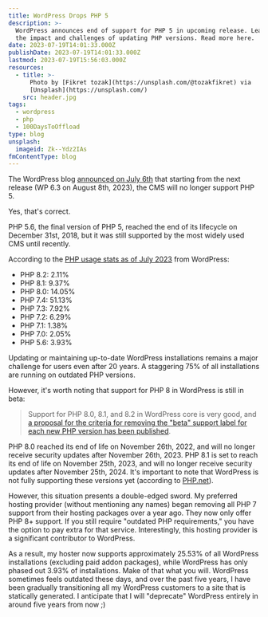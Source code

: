 ```yaml
---
title: WordPress Drops PHP 5
description: >-
  WordPress announces end of support for PHP 5 in upcoming release. Learn about
  the impact and challenges of updating PHP versions. Read more here.
date: 2023-07-19T14:01:33.000Z
publishDate: 2023-07-19T14:01:33.000Z
lastmod: 2023-07-19T15:56:03.000Z
resources:
  - title: >-
      Photo by [Fikret tozak](https://unsplash.com/@tozakfikret) via
      [Unsplash](https://unsplash.com/)
    src: header.jpg
tags:
  - wordpress
  - php
  - 100DaysToOffload
type: blog
unsplash:
  imageid: Zk--Ydz2IAs
fmContentType: blog
---
```


The WordPress blog [announced on July 6th](https://make.wordpress.org/core/2023/07/05/dropping-support-for-php-5/) that starting from the next release (WP 6.3 on August 8th, 2023), the CMS will no longer support PHP 5.

Yes, that's correct.

PHP 5.6, the final version of PHP 5, reached the end of its lifecycle on December 31st, 2018, but it was still supported by the most widely used CMS until recently.

According to the [PHP usage stats as of July 2023](https://wordpress.org/about/stats/) from WordPress:

*   PHP 8.2: 2.11%
*   PHP 8.1: 9.37%
*   PHP 8.0: 14.05%
*   PHP 7.4: 51.13%
*   PHP 7.3: 7.92%
*   PHP 7.2: 6.29%
*   PHP 7.1: 1.38%
*   PHP 7.0: 2.05%
*   PHP 5.6: 3.93%

Updating or maintaining up-to-date WordPress installations remains a major challenge for users even after 20 years. A staggering 75% of all installations are running on outdated PHP versions.

However, it's worth noting that support for PHP 8 in WordPress is still in beta:

> Support for PHP 8.0, 8.1, and 8.2 in WordPress core is very good, and [a proposal for the criteria for removing the "beta" support label for each new PHP version has been published](https://make.wordpress.org/core/2023/06/20/proposal-criteria-for-removing-beta-support-from-each-php-8-version/).

PHP 8.0 reached its end of life on November 26th, 2022, and will no longer receive security updates after November 26th, 2023. PHP 8.1 is set to reach its end of life on November 25th, 2023, and will no longer receive security updates after November 25th, 2024. It's important to note that WordPress is not fully supporting these versions yet (according to [PHP.net](https://www.php.net/supported-versions.php)).

However, this situation presents a double-edged sword. My preferred hosting provider (without mentioning any names) began removing all PHP 7 support from their hosting packages over a year ago. They now only offer PHP 8+ support. If you still require "outdated PHP requirements," you have the option to pay extra for that service. Interestingly, this hosting provider is a significant contributor to WordPress.

As a result, my hoster now supports approximately 25.53% of all WordPress installations (excluding paid addon packages), while WordPress has only phased out 3.93% of installations. Make of that what you will. WordPress sometimes feels outdated these days, and over the past five years, I have been gradually transitioning all my WordPress customers to a site that is statically generated. I anticipate that I will "deprecate" WordPress entirely in around five years from now ;)
